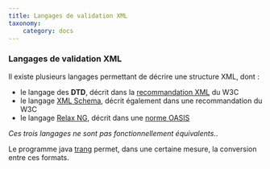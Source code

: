 ```yaml
---
title: Langages de validation XML
taxonomy:
    category: docs
---
```

### Langages de validation XML

Il existe plusieurs langages permettant de décrire une structure XML,
dont :

-   le langage des **DTD**, décrit dans la [recommandation
    XML](http://www.w3.org/TR/2008/REC-xml-20081126/) du W3C
-   le langage [XML Schema](http://www.w3.org/TR/xmlschema-0/), décrit
    également dans une recommandation du W3C
-   le langage [Relax NG](http://relaxng.org/), décrit dans une [norme
    OASIS](http://www.oasis-open.org/committees/tc_home.php?wg_abbrev=relax-ng)

*Ces trois langages ne sont pas fonctionnellement équivalents.*.

Le programme java
[trang](http://www.thaiopensource.com/relaxng/trang.html) permet, dans
une certaine mesure, la conversion entre ces formats.
